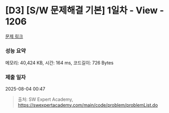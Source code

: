 # [D3] [S/W 문제해결 기본] 1일차 - View - 1206 

[문제 링크](https://swexpertacademy.com/main/code/problem/problemDetail.do?contestProbId=AV134DPqAA8CFAYh) 

### 성능 요약

메모리: 40,424 KB, 시간: 164 ms, 코드길이: 726 Bytes

### 제출 일자

2025-08-04 00:47



> 출처: SW Expert Academy, https://swexpertacademy.com/main/code/problem/problemList.do